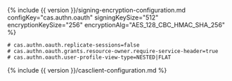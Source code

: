 {% include {{ version }}/signing-encryption-configuration.md configKey="cas.authn.oauth" signingKeySize="512" encryptionKeySize="256" encryptionAlg="AES_128_CBC_HMAC_SHA_256" %}

```properties
# cas.authn.oauth.replicate-sessions=false 
# cas.authn.oauth.grants.resource-owner.require-service-header=true
# cas.authn.oauth.user-profile-view-type=NESTED|FLAT
```

{% include {{ version }}/casclient-configuration.md %}
